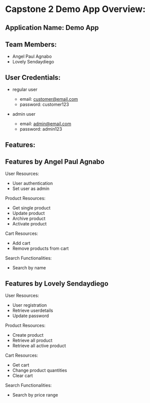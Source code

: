 # Capstone 2 Demo App Overview:
## Application Name: Demo App

## Team Members:
* Angel Paul Agnabo
* Lovely Sendaydiego

## User Credentials:
- regular user
	- email: customer@email.com
	- password: customer123

- admin user
	- email: admin@email.com
	- password: admin123

## Features:
## Features by Angel Paul Agnabo

User Resources:
- User authentication 
- Set user as admin 

Product Resources:
- Get single product
- Update product
- Archive product
- Activate product

Cart Resources:
- Add cart
- Remove products from cart

Search Functionalities:
- Search by name

## Features by Lovely Sendaydiego
User Resources:
- User registration
- Retrieve userdetails
- Update password

Product Resources:
- Create product
- Retrieve all product
- Retrieve all active product

Cart Resources:
- Get cart
- Change product quantities
- Clear cart


Search Functionalities:
- Search by price range

